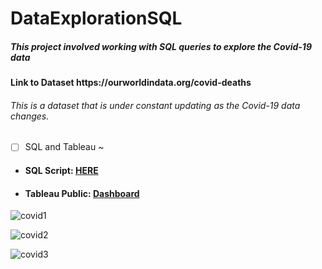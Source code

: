 # DataExplorationSQL

 <h5>This project involved working with SQL queries to explore the Covid-19 data</h5>

<h4>Link to Dataset https://ourworldindata.org/covid-deaths</h4>
  <h6>This is a dataset that is under constant updating as the Covid-19 data changes.</h6>


 
 - [ ] SQL and Tableau ~
 - <h4>SQL Script: <a href="https://github.com/BrendaGilisho/DataExplorationSQL/blob/main/DataExplorationSQL.sql" target="_blank">HERE</a> </h4>
 - <h4>Tableau Public: <a href="https://public.tableau.com/app/profile/brenda.gilisho/viz/Covid-19Data_16692091475400/Dashboard1" target="_blank">Dashboard</a> </h4>



 
 ![covid1](https://user-images.githubusercontent.com/57228014/203724239-f3b67830-d826-4fbb-96c5-69a0fec64a7c.JPG)



![covid2](https://user-images.githubusercontent.com/57228014/203724509-9e4eb9ff-5163-4019-8feb-a46bbba670c3.JPG)



![covid3](https://user-images.githubusercontent.com/57228014/203724595-fd97ebf4-b396-4555-a8aa-067bd074047e.JPG)




 
 
 
